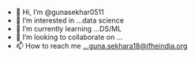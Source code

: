 - 👋 Hi, I’m @gunasekhar0511
- 👀 I’m interested in ...data science
- 🌱 I’m currently learning ...DS/ML
- 💞️ I’m looking to collaborate on ...
- 📫 How to reach me ...guna.sekhara18@ifheindia.org

<!---
gunasekhar0511/gunasekhar0511 is a ✨ special ✨ repository because its `README.md` (this file) appears on your GitHub profile.
You can click the Preview link to take a look at your changes.
--->

